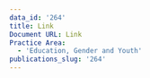 ```yaml
---
data_id: '264'
title: Link
Document URL: Link
Practice Area:
  - 'Education, Gender and Youth'
publications_slug: '264'
---
```

